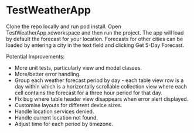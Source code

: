 # TestWeatherApp

Clone the repo locally and run pod install. Open TestWeatherApp.xcworkspace and then run the project.
The app will load by default the forecast for your location.
Forecasts for other cities can be loaded by entering a city in the text field and clicking Get 5-Day Forecast.

Potential Improvements:
- More unit tests, particularly view and model classes.
- More/better error handling.
- Group each weather forecast period by day - each table view row is a day within which is a horizontally scrollable collection view where each cell contains the forecast for a three hour period for that day.
- Fix bug where table header view disappears when error alert displayed.
- Customise layouts for different device sizes.
- Handle location services denied.
- Handle current location not found.
- Adjust time for each period by timezone.